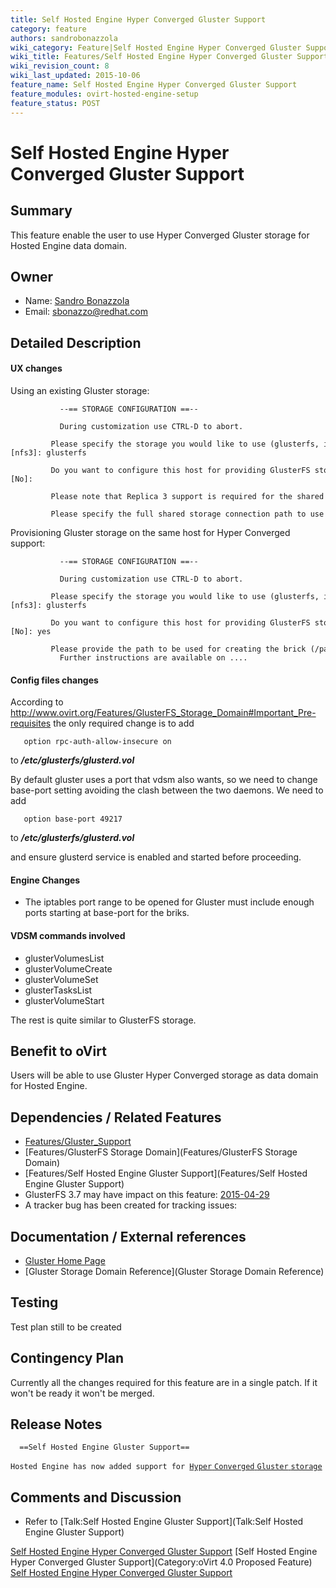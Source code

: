 ```yaml
---
title: Self Hosted Engine Hyper Converged Gluster Support
category: feature
authors: sandrobonazzola
wiki_category: Feature|Self Hosted Engine Hyper Converged Gluster Support
wiki_title: Features/Self Hosted Engine Hyper Converged Gluster Support
wiki_revision_count: 8
wiki_last_updated: 2015-10-06
feature_name: Self Hosted Engine Hyper Converged Gluster Support
feature_modules: ovirt-hosted-engine-setup
feature_status: POST
---
```


# Self Hosted Engine Hyper Converged Gluster Support

## Summary

This feature enable the user to use Hyper Converged Gluster storage for Hosted Engine data domain.

## Owner

*   Name: [ Sandro Bonazzola](User:SandroBonazzola)
*   Email: <sbonazzo@redhat.com>

## Detailed Description

#### UX changes

Using an existing Gluster storage:

               --== STORAGE CONFIGURATION ==--
              
               During customization use CTRL-D to abort.
               Please specify the storage you would like to use (glusterfs, iscsi, nfs3, nfs4)[nfs3]: glusterfs 
               Do you want to configure this host for providing GlusterFS storage? (Yes, No)[No]:
               Please note that Replica 3 support is required for the shared storage. 
               Please specify the full shared storage connection path to use (example: host:/path): 192.168.1.107:/hosted_engine_glusterfs

Provisioning Gluster storage on the same host for Hyper Converged support:

               --== STORAGE CONFIGURATION ==--
              
               During customization use CTRL-D to abort.
               Please specify the storage you would like to use (glusterfs, iscsi, nfs3, nfs4)[nfs3]: glusterfs
               Do you want to configure this host for providing GlusterFS storage? (Yes, No)[No]: yes
               Please provide the path to be used for creating the brick (/path): /he
               Further instructions are available on ....

#### Config files changes

According to <http://www.ovirt.org/Features/GlusterFS_Storage_Domain#Important_Pre-requisites> the only required change is to add

       option rpc-auth-allow-insecure on

to ***/etc/glusterfs/glusterd.vol***

By default gluster uses a port that vdsm also wants, so we need to change base-port setting avoiding the clash between the two daemons. We need to add

       option base-port 49217

to ***/etc/glusterfs/glusterd.vol***

and ensure glusterd service is enabled and started before proceeding.

#### Engine Changes

*   The iptables port range to be opened for Gluster must include enough ports starting at base-port for the briks.

#### VDSM commands involved

*   glusterVolumesList
*   glusterVolumeCreate
*   glusterVolumeSet
*   glusterTasksList
*   glusterVolumeStart

The rest is quite similar to GlusterFS storage.

## Benefit to oVirt

Users will be able to use Gluster Hyper Converged storage as data domain for Hosted Engine.

## Dependencies / Related Features

*   [Features/Gluster_Support](Features/Gluster_Support)
*   [Features/GlusterFS Storage Domain](Features/GlusterFS Storage Domain)
*   [Features/Self Hosted Engine Gluster Support](Features/Self Hosted Engine Gluster Support)
*   GlusterFS 3.7 may have impact on this feature: [2015-04-29](http://www.gluster.org/community/documentation/index.php/Planning37)
*   A tracker bug has been created for tracking issues:

## Documentation / External references

*   [Gluster Home Page](http://www.gluster.org/)
*   [Gluster Storage Domain Reference](Gluster Storage Domain Reference)

## Testing

Test plan still to be created

## Contingency Plan

Currently all the changes required for this feature are in a single patch. If it won't be ready it won't be merged.

## Release Notes

      ==Self Hosted Engine Gluster Support==
`Hosted Engine has now added support for `[`Hyper` `Converged` `Gluster` `storage`](Features/Self_Hosted_Engine_Hyper_Converged_Gluster_Support)

## Comments and Discussion

*   Refer to [Talk:Self Hosted Engine Gluster Support](Talk:Self Hosted Engine Gluster Support)

[Self Hosted Engine Hyper Converged Gluster Support](Category:Feature) [Self Hosted Engine Hyper Converged Gluster Support](Category:oVirt 4.0 Proposed Feature) [Self Hosted Engine Hyper Converged Gluster Support](Category:Integration)
